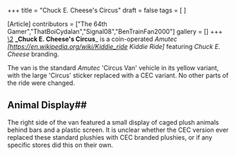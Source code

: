 +++
title = "Chuck E. Cheese's Circus"
draft = false
tags = [ ]

[Article]
contributors = ["The 64th Gamer","ThatBoiCydalan","Signal08","BenTrainFan2000"]
gallery = []
+++
[\2](\1)
**_Chuck E. Cheese's Circus**_ is a coin-operated _Amutec_ _[https://en.wikipedia.org/wiki/Kiddie_ride Kiddie Ride]_ featuring _Chuck E. Cheese_ branding.

The van is the standard _Amutec_ 'Circus Van' vehicle in its yellow variant, with the large 'Circus' sticker replaced with a CEC variant. No other parts of the ride were changed.

## Animal Display## 
The right side of the van featured a small display of caged plush animals behind bars and a plastic screen. It is unclear whether the CEC version ever replaced these standard plushies with CEC branded plushies, or if any specific stores did this on their own.